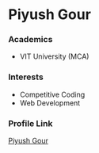 # Piyush Gour

### Academics

- VIT University (MCA)

### Interests

- Competitive Coding
- Web Development 

### Profile Link

[Piyush Gour](https://github.com/piyushg1)